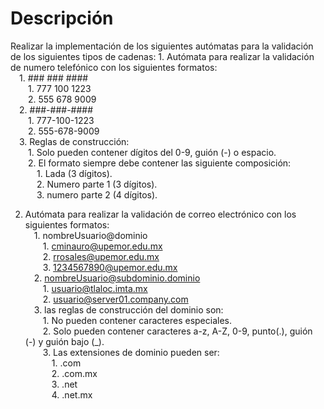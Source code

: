 <h1>Descripción</h1>
<p>Realizar la implementación de los siguientes autómatas para la validación de los siguientes tipos de cadenas:
1. Autómata para realizar la validación de numero telefónico con los siguientes formatos: <br>
&emsp;1. ### ### ####<br>
&emsp;&emsp;1. 777 100 1223<br>
&emsp;&emsp;2. 555 678 9009<br>
&emsp;2. ###-###-####<br>
&emsp;&emsp;1. 777-100-1223<br>
&emsp;&emsp;2. 555-678-9009<br>
&emsp;3. Reglas de construcción:<br>
&emsp;&emsp;1. Solo pueden contener dígitos del 0-9, guión (-) o espacio.<br>
&emsp;&emsp;2. El formato siempre debe contener las siguiente composición:<br>
&emsp;&emsp;&emsp;1. Lada (3 dígitos).<br>
&emsp;&emsp;&emsp;2. Numero parte 1 (3 dígitos).<br>
&emsp;&emsp;&emsp;3. numero parte 2 (4 dígitos).<br>

2. Autómata para realizar la validación de correo electrónico con los siguientes formatos: <br>
&emsp;1. nombreUsuario@dominio<br>
&emsp;&emsp;1. cminauro@upemor.edu.mx<br>
&emsp;&emsp;2. rrosales@upemor.edu.mx<br>
&emsp;&emsp;3. 1234567890@upemor.edu.mx<br>
&emsp;2. nombreUsuario@subdominio.dominio<br>
&emsp;&emsp;1. usuario@tlaloc.imta.mx<br>
&emsp;&emsp;2. usuario@server01.company.com<br>
&emsp;3. las reglas de construcción del dominio son:<br>
&emsp;&emsp;1. No pueden contener caracteres especiales.<br>
&emsp;&emsp;2. Solo pueden contener caracteres a-z, A-Z, 0-9, punto(.), guión (-) y guión bajo (_).<br>
&emsp;&emsp;3. Las extensiones de dominio pueden ser:<br>
&emsp;&emsp;&emsp;1. .com<br>
&emsp;&emsp;&emsp;2. .com.mx<br>
&emsp;&emsp;&emsp;3. .net<br>
&emsp;&emsp;&emsp;4. .net.mx<br>
 </p>
